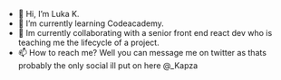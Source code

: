 - 👋 Hi, I’m Luka K.
- 🌱 I’m currently learning Codeacademy. 
- 💞️ Im currently collaborating with a senior front end react dev who is teaching me the lifecycle of a project. 
- 📫 How to reach me? Well you can message me on twitter as thats probably the only social ill put on here @_Kapza

<!---
Kapza94/Kapza94 is a ✨ special ✨ repository because its `README.md` (this file) appears on your GitHub profile.
You can click the Preview link to take a look at your changes.
--->
